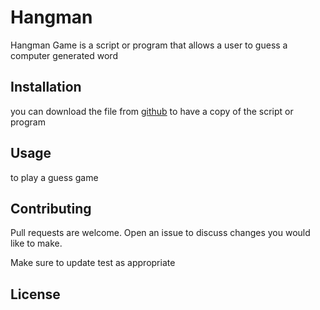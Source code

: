 # Hangman

Hangman Game is a script or program that allows a user to guess a computer generated word

## Installation

you can download the file from [github](https://github.com/PapaAdjei/Project-42) to have a copy of the script or program

## Usage

to play a guess game

## Contributing

Pull requests are welcome. Open an issue to discuss changes you would like to make.

Make sure to update test as appropriate

## License
